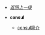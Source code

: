 - [*返回上一级*](/spring-cloud/_sidebar.md)
- **consul**

    - [consul简介](/spring-cloud/consul/consul简介/README.md)